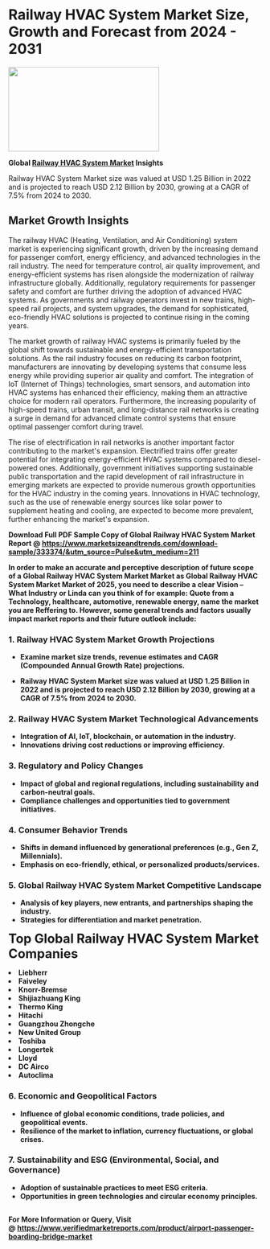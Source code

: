 <H1>Railway HVAC System Market Size, Growth and Forecast from 2024 - 2031</H1><img class="aligncenter size-medium wp-image-584254" src="https://thirdeyenews.in/wp-content/uploads/2024/09/Global-Market-Research-300x168.jpeg" alt="" width="300" height="168" /><p><strong>Global&nbsp;<a href="https://www.marketsizeandtrends.com/download-sample/333374/&amp;utm_source=Pulse&amp;utm_medium=211">Railway HVAC System Market</a> Insights</strong></p><p>Railway HVAC System Market size was valued at USD 1.25 Billion in 2022 and is projected to reach USD 2.12 Billion by 2030, growing at a CAGR of 7.5% from 2024 to 2030.</p><p><h2>Market Growth Insights</h2> <p>The railway HVAC (Heating, Ventilation, and Air Conditioning) system market is experiencing significant growth, driven by the increasing demand for passenger comfort, energy efficiency, and advanced technologies in the rail industry. The need for temperature control, air quality improvement, and energy-efficient systems has risen alongside the modernization of railway infrastructure globally. Additionally, regulatory requirements for passenger safety and comfort are further driving the adoption of advanced HVAC systems. As governments and railway operators invest in new trains, high-speed rail projects, and system upgrades, the demand for sophisticated, eco-friendly HVAC solutions is projected to continue rising in the coming years.</p> <p><strong></strong></p> <p>The market growth of railway HVAC systems is primarily fueled by the global shift towards sustainable and energy-efficient transportation solutions. As the rail industry focuses on reducing its carbon footprint, manufacturers are innovating by developing systems that consume less energy while providing superior air quality and comfort. The integration of IoT (Internet of Things) technologies, smart sensors, and automation into HVAC systems has enhanced their efficiency, making them an attractive choice for modern rail operators. Furthermore, the increasing popularity of high-speed trains, urban transit, and long-distance rail networks is creating a surge in demand for advanced climate control systems that ensure optimal passenger comfort during travel.</p> <p>The rise of electrification in rail networks is another important factor contributing to the market's expansion. Electrified trains offer greater potential for integrating energy-efficient HVAC systems compared to diesel-powered ones. Additionally, government initiatives supporting sustainable public transportation and the rapid development of rail infrastructure in emerging markets are expected to provide numerous growth opportunities for the HVAC industry in the coming years. Innovations in HVAC technology, such as the use of renewable energy sources like solar power to supplement heating and cooling, are expected to become more prevalent, further enhancing the market's expansion.</p> <p><strong></p><p><span class=""><strong>Download Full PDF Sample Copy of Global Railway HVAC System Market Report</strong> @ <a href="https://www.marketsizeandtrends.com/download-sample/333374/&amp;utm_source=Pulse&amp;utm_medium=211" target="_blank">https://www.marketsizeandtrends.com/download-sample/333374/&amp;utm_source=Pulse&amp;utm_medium=211</a></span></p><p>In order to make an accurate and perceptive description of future scope of a Global&nbsp;Railway HVAC System Market Market as Global&nbsp;Railway HVAC System Market Market of 2025, you need to describe a clear Vision &ndash; What Industry or Linda can you think of for example: Quote from a Technology, healthcare, automotive, renewable energy, name the market you are Reffering to. However, some general trends and factors usually impact market reports and their future outlook include:</p><h3>1.&nbsp;<strong>Railway HVAC System Market Growth Projections</strong></h3><ul><li>Examine market size trends, revenue estimates and CAGR (Compounded Annual Growth Rate) projections.</li><li><p>Railway HVAC System Market size was valued at USD 1.25 Billion in 2022 and is projected to reach USD 2.12 Billion by 2030, growing at a CAGR of 7.5% from 2024 to 2030.</p></li></ul><h3>2.&nbsp;<strong>Railway HVAC System Market Technological Advancements</strong></h3><ul><li>Integration of AI, IoT, blockchain, or automation in the industry.</li><li>Innovations driving cost reductions or improving efficiency.</li></ul><h3>3.&nbsp;<strong>Regulatory and Policy Changes</strong></h3><ul><li>Impact of global and regional regulations, including sustainability and carbon-neutral goals.</li><li>Compliance challenges and opportunities tied to government initiatives.</li></ul><h3>4.&nbsp;<strong>Consumer Behavior Trends</strong></h3><ul><li>Shifts in demand influenced by generational preferences (e.g., Gen Z, Millennials).</li><li>Emphasis on eco-friendly, ethical, or personalized products/services.</li></ul><h3>5.&nbsp;<strong>Global Railway HVAC System Market Competitive Landscape</strong></h3><ul><li>Analysis of key players, new entrants, and partnerships shaping the industry.</li><li>Strategies for differentiation and market penetration.</li></ul><p data-pm-slice="1 1 []"><span style="color: inherit; font-family: inherit; font-size: 25px;">Top Global Railway HVAC System Market Companies</span></p><div class="" data-test-id=""><p><li>Liebherr</li><li> Faiveley</li><li> Knorr-Bremse</li><li> Shijiazhuang King</li><li> Thermo King</li><li> Hitachi</li><li> Guangzhou Zhongche</li><li> New United Group</li><li> Toshiba</li><li> Longertek</li><li> Lloyd</li><li> DC Airco</li><li> Autoclima</li></p></div><h3>6.&nbsp;<strong>Economic and Geopolitical Factors</strong></h3><ul><li>Influence of global economic conditions, trade policies, and geopolitical events.</li><li>Resilience of the market to inflation, currency fluctuations, or global crises.</li></ul><h3>7.&nbsp;<strong>Sustainability and ESG (Environmental, Social, and Governance)</strong></h3><ul><li>Adoption of sustainable practices to meet ESG criteria.</li><li>Opportunities in green technologies and circular economy principles.</li></ul><h2><strong style="font-size: 14px;">For More Information or Query, Visit @&nbsp;</strong><a style="background-color: #ffffff; font-size: 14px;" href="https://www.marketsizeandtrends.com/report/railway-hvac-system-market/" target="_blank">https://www.verifiedmarketreports.com/product/airport-passenger-boarding-bridge-market</a></h2>
